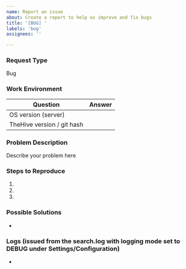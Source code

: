 ```yaml
---
name: Report an issue
about: Create a report to help us improve and fix bugs
title: '[BUG] '
labels: 'bug'
assignees: ''

---
```


### Request Type
Bug

### Work Environment

| Question              | Answer
|---------------------------|--------------------
| OS version (server)       | 
| TheHive version / git hash   | 



### Problem Description
Describe your problem here

### Steps to Reproduce
1. 
2. 
3. 

### Possible Solutions
-


### Logs (issued from the search.log with logging mode set to DEBUG under Settings/Configuration)
-

